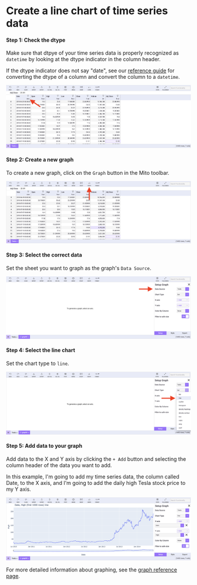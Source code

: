 # Create a line chart of time series data

#### Step 1: Check the dtype

Make sure that dtpye of your time series data is properly recognized as `datetime` by looking at the dtype indicator in the column header.&#x20;

If the dtype indicator does not say "date", see our [reference guide](../how-to/type-changes.md) for converting the dtype of a column and convert the column to a `datetime`.&#x20;

![Checking the dtype of a graph](<../.gitbook/assets/Screen Shot 2022-03-23 at 3.31.08 PM (1).png>)

#### Step 2: Create a new graph

To create a new graph, click on the `Graph` button in the Mito toolbar.&#x20;

![Creating a new graph](<../.gitbook/assets/Screen Shot 2022-03-23 at 3.32.15 PM (1).png>)

#### Step 3: Select the correct data

Set the sheet you want to graph as the graph's `Data Source`.

![Select the data source](<../.gitbook/assets/Screen Shot 2022-03-23 at 3.34.39 PM (1).png>)

#### Step 4: Select the line chart&#x20;

Set the chart type to `line`.

![Create a line chart](<../.gitbook/assets/Screen Shot 2022-03-23 at 3.40.57 PM.png>)

#### Step 5: Add data to your graph

Add data to the X and Y axis by clicking the `+ Add` button and selecting the column header of the data you want to add.&#x20;

In this example, I'm going to add my time series data, the column called Date, to the X axis, and I'm going to add the daily high Tesla stock price to my Y axis.&#x20;

![A line chart of time series data](<../.gitbook/assets/Screen Shot 2022-03-23 at 3.45.00 PM.png>)

For more detailed information about graphing, see the [graph reference page](../how-to/graphing.md).&#x20;
